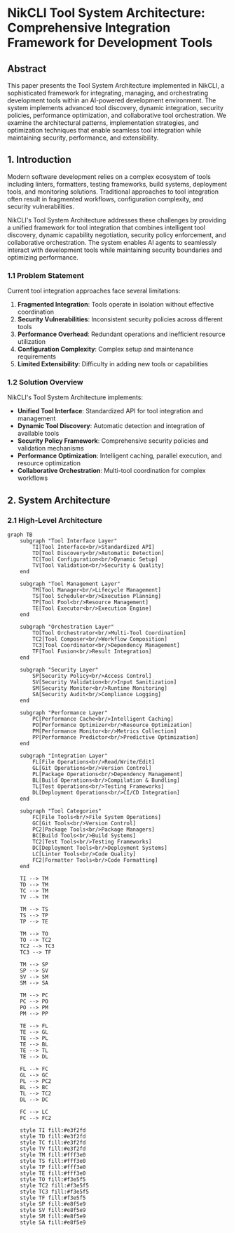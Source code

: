 # NikCLI Tool System Architecture: Comprehensive Integration Framework for Development Tools

## Abstract

This paper presents the Tool System Architecture implemented in NikCLI, a sophisticated framework for integrating, managing, and orchestrating development tools within an AI-powered development environment. The system implements advanced tool discovery, dynamic integration, security policies, performance optimization, and collaborative tool orchestration. We examine the architectural patterns, implementation strategies, and optimization techniques that enable seamless tool integration while maintaining security, performance, and extensibility.

## 1. Introduction

Modern software development relies on a complex ecosystem of tools including linters, formatters, testing frameworks, build systems, deployment tools, and monitoring solutions. Traditional approaches to tool integration often result in fragmented workflows, configuration complexity, and security vulnerabilities.

NikCLI's Tool System Architecture addresses these challenges by providing a unified framework for tool integration that combines intelligent tool discovery, dynamic capability negotiation, security policy enforcement, and collaborative orchestration. The system enables AI agents to seamlessly interact with development tools while maintaining security boundaries and optimizing performance.

### 1.1 Problem Statement

Current tool integration approaches face several limitations:

1. **Fragmented Integration**: Tools operate in isolation without effective coordination
2. **Security Vulnerabilities**: Inconsistent security policies across different tools
3. **Performance Overhead**: Redundant operations and inefficient resource utilization
4. **Configuration Complexity**: Complex setup and maintenance requirements
5. **Limited Extensibility**: Difficulty in adding new tools or capabilities

### 1.2 Solution Overview

NikCLI's Tool System Architecture implements:

- **Unified Tool Interface**: Standardized API for tool integration and management
- **Dynamic Tool Discovery**: Automatic detection and integration of available tools
- **Security Policy Framework**: Comprehensive security policies and validation mechanisms
- **Performance Optimization**: Intelligent caching, parallel execution, and resource optimization
- **Collaborative Orchestration**: Multi-tool coordination for complex workflows

## 2. System Architecture

### 2.1 High-Level Architecture

```mermaid
graph TB
    subgraph "Tool Interface Layer"
        TI[Tool Interface<br/>Standardized API]
        TD[Tool Discovery<br/>Automatic Detection]
        TC[Tool Configuration<br/>Dynamic Setup]
        TV[Tool Validation<br/>Security & Quality]
    end

    subgraph "Tool Management Layer"
        TM[Tool Manager<br/>Lifecycle Management]
        TS[Tool Scheduler<br/>Execution Planning]
        TP[Tool Pool<br/>Resource Management]
        TE[Tool Executor<br/>Execution Engine]
    end

    subgraph "Orchestration Layer"
        TO[Tool Orchestrator<br/>Multi-Tool Coordination]
        TC2[Tool Composer<br/>Workflow Composition]
        TC3[Tool Coordinator<br/>Dependency Management]
        TF[Tool Fusion<br/>Result Integration]
    end

    subgraph "Security Layer"
        SP[Security Policy<br/>Access Control]
        SV[Security Validation<br/>Input Sanitization]
        SM[Security Monitor<br/>Runtime Monitoring]
        SA[Security Audit<br/>Compliance Logging]
    end

    subgraph "Performance Layer"
        PC[Performance Cache<br/>Intelligent Caching]
        PO[Performance Optimizer<br/>Resource Optimization]
        PM[Performance Monitor<br/>Metrics Collection]
        PP[Performance Predictor<br/>Predictive Optimization]
    end

    subgraph "Integration Layer"
        FL[File Operations<br/>Read/Write/Edit]
        GL[Git Operations<br/>Version Control]
        PL[Package Operations<br/>Dependency Management]
        BL[Build Operations<br/>Compilation & Bundling]
        TL[Test Operations<br/>Testing Frameworks]
        DL[Deployment Operations<br/>CI/CD Integration]
    end

    subgraph "Tool Categories"
        FC[File Tools<br/>File System Operations]
        GC[Git Tools<br/>Version Control]
        PC2[Package Tools<br/>Package Managers]
        BC[Build Tools<br/>Build Systems]
        TC2[Test Tools<br/>Testing Frameworks]
        DC[Deployment Tools<br/>Deployment Systems]
        LC[Linter Tools<br/>Code Quality]
        FC2[Formatter Tools<br/>Code Formatting]
    end

    TI --> TM
    TD --> TM
    TC --> TM
    TV --> TM

    TM --> TS
    TS --> TP
    TP --> TE

    TM --> TO
    TO --> TC2
    TC2 --> TC3
    TC3 --> TF

    TM --> SP
    SP --> SV
    SV --> SM
    SM --> SA

    TM --> PC
    PC --> PO
    PO --> PM
    PM --> PP

    TE --> FL
    TE --> GL
    TE --> PL
    TE --> BL
    TE --> TL
    TE --> DL

    FL --> FC
    GL --> GC
    PL --> PC2
    BL --> BC
    TL --> TC2
    DL --> DC

    FC --> LC
    FC --> FC2

    style TI fill:#e3f2fd
    style TD fill:#e3f2fd
    style TC fill:#e3f2fd
    style TV fill:#e3f2fd
    style TM fill:#fff3e0
    style TS fill:#fff3e0
    style TP fill:#fff3e0
    style TE fill:#fff3e0
    style TO fill:#f3e5f5
    style TC2 fill:#f3e5f5
    style TC3 fill:#f3e5f5
    style TF fill:#f3e5f5
    style SP fill:#e8f5e9
    style SV fill:#e8f5e9
    style SM fill:#e8f5e9
    style SA fill:#e8f5e9
```
